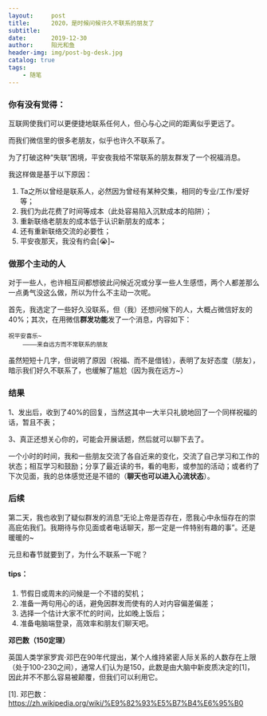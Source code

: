 ```yaml
---
layout:     post
title:      2020，是时候问候许久不联系的朋友了
subtitle:   
date:       2019-12-30
author:     阳光和鱼
header-img: img/post-bg-desk.jpg
catalog: true
tags:
    - 随笔
---
```


### 你有没有觉得： 

互联网使我们可以更便捷地联系任何人，但心与心之间的距离似乎更远了。

而我们微信里的很多老朋友，似乎也许久不联系了。

为了打破这种“失联”困境，平安夜我给不常联系的朋友群发了一个祝福消息。

我这样做是基于以下原因：

1. Ta之所以曾经是联系人，必然因为曾经有某种交集，相同的专业/工作/爱好等；
2. 我们为此花费了时间等成本（此处容易陷入沉默成本的陷阱）；
3. 重新联络老朋友的成本低于认识新朋友的成本；
4. 还有重新联络交流的必要性；
5. 平安夜那天，我没有约会[😭]~

### 做那个主动的人

对于一些人，也许相互间都想彼此问候近况或分享一些人生感悟，两个人都差那么一点勇气没这么做，所以为什么不主动一次呢。

首先，我选定了一些好久没联系，但（我）还想问候下的人，大概占微信好友的40%；其次，在用微信**群发功能**发了一个消息，内容如下：

```
祝平安喜乐~    
	————来自远方而不常联系的朋友
```

虽然短短十几字，但说明了原因（祝福、而不是借钱），表明了友好态度（朋友），暗示我们好久不联系了，也缓解了尴尬（因为我在远方~）

### 结果

1、发出后，收到了40%的回复，当然这其中一大半只礼貌地回了一个同样祝福的话，暂且不表；

3、真正还想关心你的，可能会开展话题，然后就可以聊下去了。

一个小时的时间，我和一些朋友交流了各自近来的变化，交流了自己学习和工作的状态；相互学习和鼓励；分享了最近读的书，看的电影，或参加的活动；或者约了下次见面，我的总体感觉还是不错的（**聊天也可以进入心流状态**）。

### 后续

第二天，我也收到了疑似群发的消息“无论上帝是否存在，愿我心中永恒存在的崇高庇佑我们。我期待与你见面或者电话聊天，那一定是一件特别有趣的事”。还是暖暖的~

元旦和春节就要到了，为什么不联系一下呢？

#### tips：

1. 节假日或周末的问候是一个不错的契机；
2. 准备一两句用心的话，避免因群发而使有的人对内容偏差偏差；
3. 选择一个估计大家不忙的时间，比如晚上饭后；
4. 准备电脑端登录，高效率和朋友们聊天吧。



**邓巴数（150定理）**

英国人类学家罗宾·邓巴在90年代提出，某个人维持紧密人际关系的人数存在上限（处于100-230之间），通常人们认为是150，此数是由大脑中新皮质决定的[1]，因此并不不那么容易被颠覆，但我们可以利用它。

[1]. 邓巴数：https://zh.wikipedia.org/wiki/%E9%82%93%E5%B7%B4%E6%95%B0